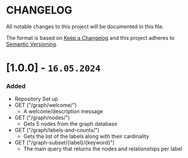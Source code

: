 
# CHANGELOG

All notable changes to this project will be documented in this file.

The format is based on [Keep a Changelog](http://keepachangelog.com/en/1.0.0/)
and this project adheres to [Semantic Versioning](http://semver.org/spec/v2.0.0.html).


# [1.0.0] - `16.05.2024`

### Added

- Repository Set up
- GET ("/graph/welcome/")
  - A welcome/description message
- GET ("/graph/nodes/")
  - Gets 5 nodes from the graph database
- GET ("/graph/labels-and-counts/")
  - Gets the list of the labels along with their cardinality
- GET ("/graph-subset/{label}/{keyword}")
  - The main query that returns the nodes and relationships per label 